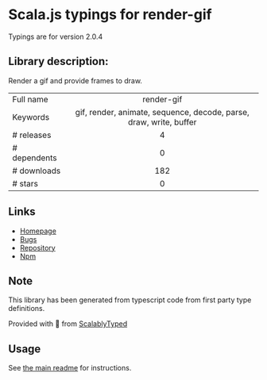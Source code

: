 
# Scala.js typings for render-gif

Typings are for version 2.0.4

## Library description:
Render a gif and provide frames to draw.

|                    |                 |
| ------------------ | :-------------: |
| Full name          | render-gif |
| Keywords           | gif, render, animate, sequence, decode, parse, draw, write, buffer |
| # releases         | 4 |
| # dependents       | 0 |
| # downloads        | 182 |
| # stars            | 0 |

## Links
- [Homepage](https://github.com/Richienb/render-gif#readme)
- [Bugs](https://github.com/Richienb/render-gif/issues)
- [Repository](https://github.com/Richienb/render-gif)
- [Npm](https://www.npmjs.com/package/render-gif)
    


## Note
This library has been generated from typescript code from first party type definitions.

Provided with :purple_heart: from [ScalablyTyped](https://github.com/oyvindberg/ScalablyTyped)

## Usage
See [the main readme](../../readme.md) for instructions.


